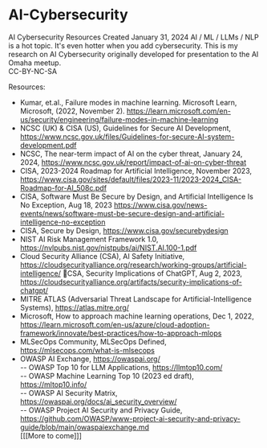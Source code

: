# AI-Cybersecurity
AI Cybersecurity Resources
Created January 31, 2024
AI / ML / LLMs / NLP is a hot topic. It's even hotter when you add cybersecurity. 
This is my research on AI Cybersecurity originally developed for presentation to the AI Omaha meetup. <br />
CC-BY-NC-SA

Resources:
- Kumar, et.al., Failure modes in machine learning. Microsoft Learn, Microsoft, (2022, November 2). https://learn.microsoft.com/en-us/security/engineering/failure-modes-in-machine-learning 
- NCSC (UK) & CISA (US), Guidelines for Secure AI Development, https://www.ncsc.gov.uk/files/Guidelines-for-secure-AI-system-development.pdf
- NCSC, The near-term impact of AI on the cyber threat, January 24, 2024, https://www.ncsc.gov.uk/report/impact-of-ai-on-cyber-threat 
- CISA, 2023-2024 Roadmap for Artificial Intelligence, November 2023, https://www.cisa.gov/sites/default/files/2023-11/2023-2024_CISA-Roadmap-for-AI_508c.pdf
- CISA, Software Must Be Secure by Design, and Artificial Intelligence Is No Exception, Aug 18, 2023 https://www.cisa.gov/news-events/news/software-must-be-secure-design-and-artificial-intelligence-no-exception
- CISA, Secure by Design, https://www.cisa.gov/securebydesign
- NIST AI Risk Management Framework 1.0, https://nvlpubs.nist.gov/nistpubs/ai/NIST.AI.100-1.pdf 
- Cloud Security Alliance (CSA), AI Safety Initiative, https://cloudsecurityalliance.org/research/working-groups/artificial-intelligence/ CSA, Security Implications of ChatGPT, Aug 2, 2023, https://cloudsecurityalliance.org/artifacts/security-implications-of-chatgpt/ 
- MITRE ATLAS (Adversarial Threat Landscape for Artificial-Intelligence Systems), https://atlas.mitre.org/
- Microsoft, How to approach machine learning operations, Dec 1, 2022, https://learn.microsoft.com/en-us/azure/cloud-adoption-framework/innovate/best-practices/how-to-approach-mlops
- MLSecOps Community, MLSecOps Defined, https://mlsecops.com/what-is-mlsecops
- OWASP AI Exchange, https://owaspai.org/ <br />
  -- OWASP Top 10  for LLM Applications, https://llmtop10.com/ <br />
  -- OWASP Machine Learning Top 10 (2023 ed draft), https://mltop10.info/ <br />
  -- OWASP AI Security Matrix, https://owaspai.org/docs/ai_security_overview/ <br />
  -- OWASP Project AI Security and Privacy Guide, https://github.com/OWASP/www-project-ai-security-and-privacy-guide/blob/main/owaspaiexchange.md <br />
[[[More to come]]]
